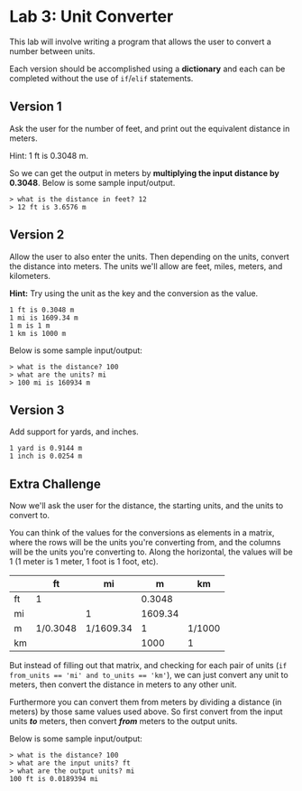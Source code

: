 # Lab 3: Unit Converter

This lab will involve writing a program that allows the user to convert a number between units.

Each version should be accomplished using a **dictionary** and each can be completed without the use of `if`/`elif` statements.

## Version 1

Ask the user for the number of feet, and print out the equivalent distance in meters.

Hint: 1 ft is 0.3048 m.

So we can get the output in meters by **multiplying the input distance by 0.3048**. Below is some sample input/output.

```
> what is the distance in feet? 12
> 12 ft is 3.6576 m
```

## Version 2

Allow the user to also enter the units. Then depending on the units, convert the distance into meters. The units we'll allow are feet, miles, meters, and kilometers.

**Hint:** Try using the unit as the key and the conversion as the value.

```
1 ft is 0.3048 m
1 mi is 1609.34 m
1 m is 1 m
1 km is 1000 m
```

Below is some sample input/output:

```
> what is the distance? 100
> what are the units? mi
> 100 mi is 160934 m
```

## Version 3

Add support for yards, and inches.

```
1 yard is 0.9144 m
1 inch is 0.0254 m
```

## Extra Challenge

Now we'll ask the user for the distance, the starting units, and the units to convert to.

You can think of the values for the conversions as elements in a matrix, where the rows will be the units you're converting from, and the columns will be the units you're converting to. Along the horizontal, the values will be 1 (1 meter is 1 meter, 1 foot is 1 foot, etc).

|     | ft       | mi        | m       | km     |
| --- | -------- | --------- | ------- | ------ |
| ft  | 1        |           | 0.3048  |        |
| mi  |          | 1         | 1609.34 |        |
| m   | 1/0.3048 | 1/1609.34 | 1       | 1/1000 |
| km  |          |           | 1000    | 1      |

But instead of filling out that matrix, and checking for each pair of units (`if from_units == 'mi' and to_units == 'km'`), we can just convert any unit to meters, then convert the distance in meters to any other unit.

Furthermore you can convert them from meters by dividing a distance (in meters) by those same values used above. So first convert from the input units **_to_** meters, then convert **_from_** meters to the output units.

Below is some sample input/output:

```
> what is the distance? 100
> what are the input units? ft
> what are the output units? mi
100 ft is 0.0189394 mi
```
